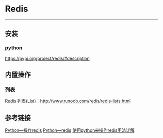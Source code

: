 # Redis
***
## 安装
### python
https://pypi.org/project/redis/#description

## 内置操作
### 列表
Redis 列表(List)：http://www.runoob.com/redis/redis-lists.html

## 参考链接
[Python—操作redis](https://www.cnblogs.com/melonjiang/p/5342505.html)
[Python—redis](http://www.cnblogs.com/melonjiang/p/5342383.html)
[使用python来操作redis用法详解](https://www.jianshu.com/p/2639549bedc8)